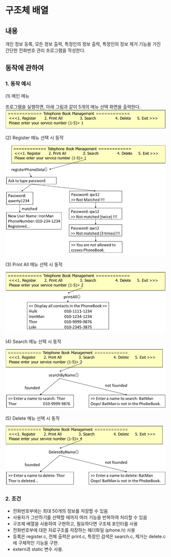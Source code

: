 # 구조체 배열

## 내용
개인 정보 등록, 모든 정보 출력, 특정인의 정보 출력, 특정인의 정보 제거 기능을 가진 간단한 전화번호 관리 프로그램을 작성한다.

## 동작에 관하여

### 1. 동작 예시

(1) 메인 메뉴

프로그램을 실행하면, 아래 그림과 같이 5개의 메뉴 선택 화면을 출력한다. 
<img src = "img/그림1.png">

(2) Register 메뉴 선택 시 동작

<img src = "img/그림2.png">

(3) Print All 메뉴 선택 시 동작

<img src = "img/그림3.png">

(4) Search 메뉴 선택 시 동작

<img src = "img/그림4.png">

(5) Delete 메뉴 선택 시 동작

<img src = "img/그림5.png">

### 2. 조건
* 전화번호부에는 최대 50개의 정보를 저장할 수 있음
* 사용자가 그만하기를 선택할 때까지 여러 기능을 반복하여 처리할 수 있음
* 구조체 배열을 사용하여 구현하고, 필요하다면 구조체 포인터를 사용
* 전화번호부에 대한 자료구조를 저장하는 헤더화일 (phone.h) 사용
* 등록은 register.c, 전체 출력은 print.c, 특정인 검색은 search.c, 제거는 delete.c에  구체적인 기능을 구현.
* extern과 static 변수 사용.
